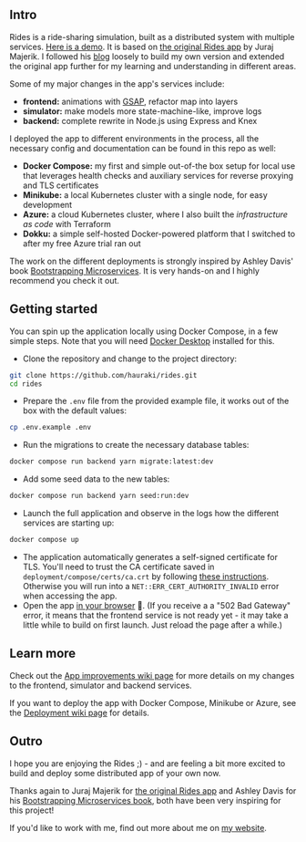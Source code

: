 ## Intro
Rides is a ride-sharing simulation, built as a distributed system with multiple services. [Here is a demo](https://rides.hauraki.de). It is based on [the original Rides app](https://github.com/jurajmajerik/rides/tree/master) by Juraj Majerik. I followed his [blog](https://jurajmajerik.com/) loosely to build my own version and extended the original app further for my learning and understanding in different areas.

Some of my major changes in the app's services include:
- **frontend:** animations with [GSAP](https://greensock.com/gsap/), refactor map into layers
- **simulator:** make models more state-machine-like, improve logs
- **backend:** complete rewrite in Node.js using Express and Knex

I deployed the app to different environments in the process, all the necessary config and documentation can be found in this repo as well:
- **Docker Compose:** my first and simple out-of-the box setup for local use that leverages health checks and auxiliary services for reverse proxying and TLS certificates
- **Minikube:** a local Kubernetes cluster with a single node, for easy development
- **Azure:** a cloud Kubernetes cluster, where I also built the *infrastructure as code* with Terraform
- **Dokku:** a simple self-hosted Docker-powered platform that I switched to after my free Azure trial ran out

The work on the different deployments is strongly inspired by Ashley Davis' book [Bootstrapping Microservices](https://www.manning.com/books/bootstrapping-microservices-with-docker-kubernetes-and-terraform). It is very hands-on and I highly recommend you check it out.
## Getting started
You can spin up the application locally using Docker Compose, in a few simple steps. Note that you will need [Docker Desktop](https://www.docker.com/products/docker-desktop) installed for this.

- Clone the repository and change to the project directory:

```bash
git clone https://github.com/hauraki/rides.git
cd rides
```

- Prepare the `.env` file from the provided example file, it works out of the box with the default values:

```bash
cp .env.example .env
```

- Run the migrations to create the necessary database tables:

```bash
docker compose run backend yarn migrate:latest:dev
```

- Add some seed data to the new tables:
```bash
docker compose run backend yarn seed:run:dev
```

- Launch the full application and observe in the logs how the different services are starting up:

```bash
docker compose up
```

- The application automatically generates a self-signed certificate for TLS. You'll need to trust the CA certificate saved in `deployment/compose/certs/ca.crt` by following [these instructions](https://github.com/sebastienheyd/docker-self-signed-proxy-companion#trust-self-signed-certificates). Otherwise you will run into a `NET::ERR_CERT_AUTHORITY_INVALID` error when accessing the app.
- Open the app [in your browser](https://rides.localtest.me) 🎉. (If you receive a a "502 Bad Gateway" error, it means that the frontend service is not ready yet - it may take a little while to build on first launch. Just reload the page after a while.)
## Learn more

Check out the [App improvements wiki page](https://github.com/hauraki/rides/wiki/App-improvements)  for more details on my changes to the frontend, simulator and backend services.

If you want to deploy the app with Docker Compose, Minikube or Azure, see the [Deployment wiki page](https://github.com/hauraki/rides/wiki/Deployment) for details.

## Outro
I hope you are enjoying the Rides ;) - and are feeling a bit more excited to build and deploy some distributed app of your own now.

Thanks again to Juraj Majerik for [the original Rides app](https://jurajmajerik.com/) and Ashley Davis for his [Bootstrapping Microservices book](https://www.manning.com/books/bootstrapping-microservices-with-docker-kubernetes-and-terraform), both have been very inspiring for this project!

If you'd like to work with me, find out more about me on [my website](http://hauraki.de/).
